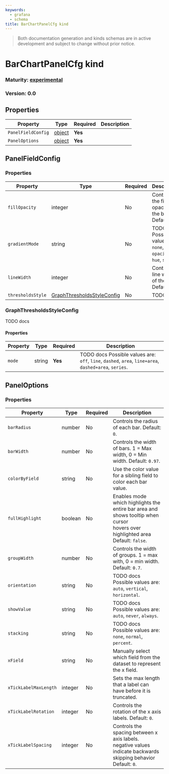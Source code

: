 ```yaml
---
keywords:
  - grafana
  - schema
title: BarChartPanelCfg kind
---
```

> Both documentation generation and kinds schemas are in active development and subject to change without prior notice.

# BarChartPanelCfg kind

### Maturity: [experimental](../../../maturity/#experimental)
### Version: 0.0

## Properties

| Property           | Type                        | Required | Description |
|--------------------|-----------------------------|----------|-------------|
| `PanelFieldConfig` | [object](#panelfieldconfig) | **Yes**  |             |
| `PanelOptions`     | [object](#paneloptions)     | **Yes**  |             |

## PanelFieldConfig

### Properties

| Property          | Type                                                      | Required | Description                                                        |
|-------------------|-----------------------------------------------------------|----------|--------------------------------------------------------------------|
| `fillOpacity`     | integer                                                   | No       | Controls the fill opacity of the bars. Default: `80`.              |
| `gradientMode`    | string                                                    | No       | TODO docs Possible values are: `none`, `opacity`, `hue`, `scheme`. |
| `lineWidth`       | integer                                                   | No       | Controls line width of the bars. Default: `1`.                     |
| `thresholdsStyle` | [GraphThresholdsStyleConfig](#graphthresholdsstyleconfig) | No       | TODO docs                                                          |

### GraphThresholdsStyleConfig

TODO docs

#### Properties

| Property | Type   | Required | Description                                                                                           |
|----------|--------|----------|-------------------------------------------------------------------------------------------------------|
| `mode`   | string | **Yes**  | TODO docs Possible values are: `off`, `line`, `dashed`, `area`, `line+area`, `dashed+area`, `series`. |

## PanelOptions

### Properties

| Property              | Type    | Required | Description                                                                                                                        |
|-----------------------|---------|----------|------------------------------------------------------------------------------------------------------------------------------------|
| `barRadius`           | number  | No       | Controls the radius of each bar. Default: `0`.                                                                                     |
| `barWidth`            | number  | No       | Controls the width of bars. 1 = Max width, 0 = Min width. Default: `0.97`.                                                         |
| `colorByField`        | string  | No       | Use the color value for a sibling field to color each bar value.                                                                   |
| `fullHighlight`       | boolean | No       | Enables mode which highlights the entire bar area and shows tooltip when cursor<br/>hovers over highlighted area Default: `false`. |
| `groupWidth`          | number  | No       | Controls the width of groups. 1 = max with, 0 = min width. Default: `0.7`.                                                         |
| `orientation`         | string  | No       | TODO docs Possible values are: `auto`, `vertical`, `horizontal`.                                                                   |
| `showValue`           | string  | No       | TODO docs Possible values are: `auto`, `never`, `always`.                                                                          |
| `stacking`            | string  | No       | TODO docs Possible values are: `none`, `normal`, `percent`.                                                                        |
| `xField`              | string  | No       | Manually select which field from the dataset to represent the x field.                                                             |
| `xTickLabelMaxLength` | integer | No       | Sets the max length that a label can have before it is truncated.                                                                  |
| `xTickLabelRotation`  | integer | No       | Controls the rotation of the x axis labels. Default: `0`.                                                                          |
| `xTickLabelSpacing`   | integer | No       | Controls the spacing between x axis labels.<br/>negative values indicate backwards skipping behavior Default: `0`.                 |


